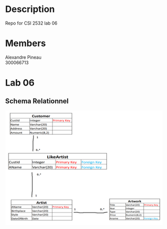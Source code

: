 # Description
Repo for CSI 2532 lab 06

# Members
Alexandre Pineau  
300066713

# Lab 06
## Schema Relationnel
![alt text](schema_relationnel.png "Schema")